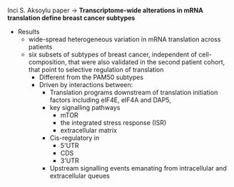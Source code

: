  Inci S. Aksoylu paper -> **Transcriptome-wide alterations in mRNA translation define breast cancer subtypes**

* Results
	* wide-spread heterogeneous variation in mRNA translation across patients
	* six subsets of subtypes of breast cancer, independent of cell-composition, that were also validated in the second patient cohort, that point to selective regulation of translation
		* Different from the PAM50 subtypes
		* Driven by interactions between:
			* Translation programs downstream of translation initiation factors including eIF4E, eIF4A and DAP5, 
			* key signalling pathways
				* mTOR
				* the integrated stress response (ISR) 
				* extracellular matrix
			* Cis-regulatory in 
				* 5'UTR
				* CDS
				* 3'UTR
			* Upstream signalling events emanating from intracellular and extracellular queues